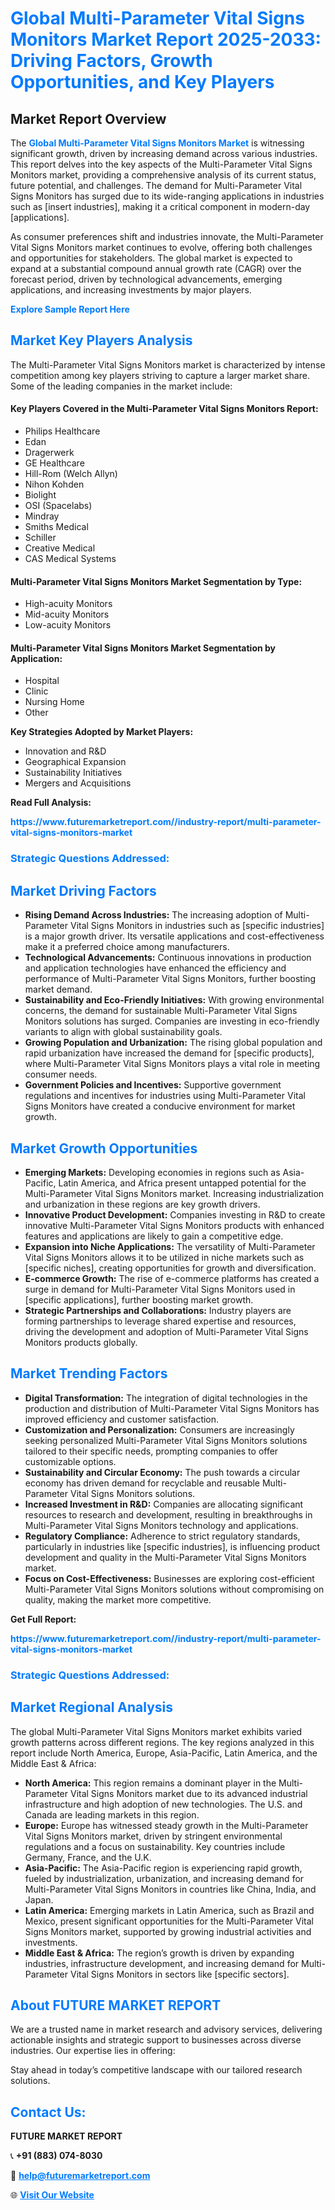 <h1 style="color: #007BFF;">Global Multi-Parameter Vital Signs Monitors Market Report 2025-2033: Driving Factors, Growth Opportunities, and Key Players</h1>

<section id="overview">
<h2>Market Report Overview</h2>
<p>The <a href="https://www.futuremarketreport.com//industry-report/multi-parameter-vital-signs-monitors-market" style="color: #007BFF; text-decoration: none;"><strong>Global Multi-Parameter Vital Signs Monitors Market</strong></a> is witnessing significant growth, driven by increasing demand across various industries. This report delves into the key aspects of the Multi-Parameter Vital Signs Monitors market, providing a comprehensive analysis of its current status, future potential, and challenges. The demand for Multi-Parameter Vital Signs Monitors has surged due to its wide-ranging applications in industries such as [insert industries], making it a critical component in modern-day [applications].</p>
<p>As consumer preferences shift and industries innovate, the Multi-Parameter Vital Signs Monitors market continues to evolve, offering both challenges and opportunities for stakeholders. The global market is expected to expand at a substantial compound annual growth rate (CAGR) over the forecast period, driven by technological advancements, emerging applications, and increasing investments by major players.</p>
</section>

<section id="overview">
<p><a href="https://www.futuremarketreport.com//request-sample/reportId=64417" style="color: #007BFF; text-decoration: none;"><strong>Explore Sample Report Here</strong></a></p>
</section>

<section id="key-players">
<h2 style="color: #007BFF;">Market Key Players Analysis</h2>
<p>The Multi-Parameter Vital Signs Monitors market is characterized by intense competition among key players striving to capture a larger market share. Some of the leading companies in the market include:</p>
<h4>Key Players Covered in the Multi-Parameter Vital Signs Monitors Report:</h4>
<ul><li>Philips Healthcare</li><li>Edan</li><li>Dragerwerk</li><li>GE Healthcare</li><li>Hill-Rom (Welch Allyn)</li><li>Nihon Kohden</li><li>Biolight</li><li>OSI (Spacelabs)</li><li>Mindray</li><li>Smiths Medical</li><li>Schiller</li><li>Creative Medical</li><li>CAS Medical Systems</li></ul>
<h4>Multi-Parameter Vital Signs Monitors Market Segmentation by Type:</h4>
<ul><li>High-acuity Monitors</li><li>Mid-acuity Monitors</li><li>Low-acuity Monitors</li></ul>

<h4>Multi-Parameter Vital Signs Monitors Market Segmentation by Application:</h4>
<ul><li>Hospital</li><li>Clinic</li><li>Nursing Home</li><li>Other</li></ul>
<p><strong>Key Strategies Adopted by Market Players:</strong></p>
<ul>
<li>Innovation and R&D</li>
<li>Geographical Expansion</li>
<li>Sustainability Initiatives</li>
<li>Mergers and Acquisitions</li>
</ul>
</section>

<section>
<p><strong>Read Full Analysis: </strong></p><a href="https://www.futuremarketreport.com//industry-report/multi-parameter-vital-signs-monitors-market" style="color: #007BFF; text-decoration: none;"><strong>https://www.futuremarketreport.com//industry-report/multi-parameter-vital-signs-monitors-market</strong></a>
<h3 style="color: #007BFF;">Strategic Questions Addressed:</h3>
</section>

<section id="driving-factors">
<h2 style="color: #007BFF;">Market Driving Factors</h2>
<ul>
<li><strong>Rising Demand Across Industries:</strong> The increasing adoption of Multi-Parameter Vital Signs Monitors in industries such as [specific industries] is a major growth driver. Its versatile applications and cost-effectiveness make it a preferred choice among manufacturers.</li>
<li><strong>Technological Advancements:</strong> Continuous innovations in production and application technologies have enhanced the efficiency and performance of Multi-Parameter Vital Signs Monitors, further boosting market demand.</li>
<li><strong>Sustainability and Eco-Friendly Initiatives:</strong> With growing environmental concerns, the demand for sustainable Multi-Parameter Vital Signs Monitors solutions has surged. Companies are investing in eco-friendly variants to align with global sustainability goals.</li>
<li><strong>Growing Population and Urbanization:</strong> The rising global population and rapid urbanization have increased the demand for [specific products], where Multi-Parameter Vital Signs Monitors plays a vital role in meeting consumer needs.</li>
<li><strong>Government Policies and Incentives:</strong> Supportive government regulations and incentives for industries using Multi-Parameter Vital Signs Monitors have created a conducive environment for market growth.</li>
</ul>
</section>

<section id="growth-opportunities">
<h2 style="color: #007BFF;">Market Growth Opportunities</h2>
<ul>
<li><strong>Emerging Markets:</strong> Developing economies in regions such as Asia-Pacific, Latin America, and Africa present untapped potential for the Multi-Parameter Vital Signs Monitors market. Increasing industrialization and urbanization in these regions are key growth drivers.</li>
<li><strong>Innovative Product Development:</strong> Companies investing in R&D to create innovative Multi-Parameter Vital Signs Monitors products with enhanced features and applications are likely to gain a competitive edge.</li>
<li><strong>Expansion into Niche Applications:</strong> The versatility of Multi-Parameter Vital Signs Monitors allows it to be utilized in niche markets such as [specific niches], creating opportunities for growth and diversification.</li>
<li><strong>E-commerce Growth:</strong> The rise of e-commerce platforms has created a surge in demand for Multi-Parameter Vital Signs Monitors used in [specific applications], further boosting market growth.</li>
<li><strong>Strategic Partnerships and Collaborations:</strong> Industry players are forming partnerships to leverage shared expertise and resources, driving the development and adoption of Multi-Parameter Vital Signs Monitors products globally.</li>
</ul>
</section>

<section id="trending-factors">
<h2 style="color: #007BFF;">Market Trending Factors</h2>
<ul>
<li><strong>Digital Transformation:</strong> The integration of digital technologies in the production and distribution of Multi-Parameter Vital Signs Monitors has improved efficiency and customer satisfaction.</li>
<li><strong>Customization and Personalization:</strong> Consumers are increasingly seeking personalized Multi-Parameter Vital Signs Monitors solutions tailored to their specific needs, prompting companies to offer customizable options.</li>
<li><strong>Sustainability and Circular Economy:</strong> The push towards a circular economy has driven demand for recyclable and reusable Multi-Parameter Vital Signs Monitors solutions.</li>
<li><strong>Increased Investment in R&D:</strong> Companies are allocating significant resources to research and development, resulting in breakthroughs in Multi-Parameter Vital Signs Monitors technology and applications.</li>
<li><strong>Regulatory Compliance:</strong> Adherence to strict regulatory standards, particularly in industries like [specific industries], is influencing product development and quality in the Multi-Parameter Vital Signs Monitors market.</li>
<li><strong>Focus on Cost-Effectiveness:</strong> Businesses are exploring cost-efficient Multi-Parameter Vital Signs Monitors solutions without compromising on quality, making the market more competitive.</li>
</ul>
</section>

<section>
<p><strong>Get Full Report: </strong></p><a href="https://www.futuremarketreport.com//industry-report/multi-parameter-vital-signs-monitors-market" style="color: #007BFF; text-decoration: none;"><strong>https://www.futuremarketreport.com//industry-report/multi-parameter-vital-signs-monitors-market</strong></a>
<h3 style="color: #007BFF;">Strategic Questions Addressed:</h3>
</section>


<section id="regional-analysis">
<h2 style="color: #007BFF;">Market Regional Analysis</h2>
<p>The global Multi-Parameter Vital Signs Monitors market exhibits varied growth patterns across different regions. The key regions analyzed in this report include North America, Europe, Asia-Pacific, Latin America, and the Middle East & Africa:</p>
<ul>
<li><strong>North America:</strong> This region remains a dominant player in the Multi-Parameter Vital Signs Monitors market due to its advanced industrial infrastructure and high adoption of new technologies. The U.S. and Canada are leading markets in this region.</li>
<li><strong>Europe:</strong> Europe has witnessed steady growth in the Multi-Parameter Vital Signs Monitors market, driven by stringent environmental regulations and a focus on sustainability. Key countries include Germany, France, and the U.K.</li>
<li><strong>Asia-Pacific:</strong> The Asia-Pacific region is experiencing rapid growth, fueled by industrialization, urbanization, and increasing demand for Multi-Parameter Vital Signs Monitors in countries like China, India, and Japan.</li>
<li><strong>Latin America:</strong> Emerging markets in Latin America, such as Brazil and Mexico, present significant opportunities for the Multi-Parameter Vital Signs Monitors market, supported by growing industrial activities and investments.</li>
<li><strong>Middle East & Africa:</strong> The region’s growth is driven by expanding industries, infrastructure development, and increasing demand for Multi-Parameter Vital Signs Monitors in sectors like [specific sectors].</li>
</ul>
</section>

<footer>
<h2 style="color: #007BFF;">About FUTURE MARKET REPORT</h2>
<p>We are a trusted name in market research and advisory services, delivering actionable insights and strategic support to businesses across diverse industries. Our expertise lies in offering:</p>

<p>Stay ahead in today’s competitive landscape with our tailored research solutions.</p>

<h2 style="color: #007BFF;">Contact Us:</h2>
<p><strong>FUTURE MARKET REPORT</strong></p>
<p>📞 <strong>+91 (883) 074-8030</strong></p>
<p>📧 <strong><a href="mailto:help@futuremarketreport.com" style="color: #007BFF;">help@futuremarketreport.com</a></strong></p>
<p>🌐 <strong><a href="https://www.futuremarketreport.com/" style="color: #007BFF;">Visit Our Website</a></strong></p>
</footer>